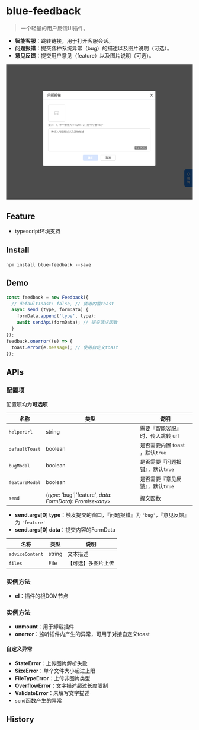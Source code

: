 # blue-feedback

> 一个轻量的用户反馈UI插件。

+ **智能客服**：跳转链接，用于打开客服会话。
+ **问题报错**：提交各种系统异常（bug）的描述以及图片说明（可选）。
+ **意见反馈**：提交用户意见（feature）以及图片说明（可选）。

<img src="https://github.com/anyblue/blue-feedback/blob/main/preview.png" alt="预览" style="zoom:70%;" />


## Feature
+ typescript环境支持


## Install
```shell
npm install blue-feedback --save
```


## Demo
```javascript
const feedback = new Feedback({
  // defaultToast: false, // 禁用内置toast
  async send (type, formData) {
    formData.append('type', type);
    await sendApi(formData); // 提交请求函数
  }
});
feedback.onerror((e) => {
  toast.error(e.message); // 使用自定义toast
});
```


## APIs
### 配置项
配置项均为**可选项**

| 名称               | 类型                                                         | 说明                                 |
| ------------------ | ------------------------------------------------------------ | ------------------------------------ |
| ```helperUrl```    | string                                                       | 需要『智能客服』时，传入跳转 url     |
| ```defaultToast``` | boolean                                                      | 是否需要内置 toast ，默认```true```  |
| ```bugModal```     | boolean                                                      | 是否需要『问题报错』，默认```true``` |
| ```featureModal``` | boolean                                                      | 是否需要『意见反馈』，默认```true``` |
| ```send```         | (*type*: 'bug'\|'feature', *data*: *FormData*): *Promise*<*any*> | 提交函数                             |
+ **send.args[0] type**：触发提交的窗口，『问题报错』为 ```'bug'```，『意见反馈』为 ```'feature'```
+ **send.args[0] data**：提交内容的FormData

| 名称                | 类型   | 说明               |
| ------------------- | ------ | ------------------ |
| ```adviceContent``` | string | 文本描述           |
| ```files```         | File   | 【可选】多图片上传 |

### 实例方法
+ **el**：插件的根DOM节点

### 实例方法
+ **unmount**：用于卸载插件
+ **onerror**：监听插件内产生的异常，可用于对接自定义toast
#### 自定义异常
+ **StateError**：上传图片解析失败
+ **SizeError**：单个文件大小超过上限
+ **FileTypeError**：上传非图片类型
+ **OverflowError**：文字描述超过长度限制
+ **ValidateError**：未填写文字描述
+ ```send```函数产生的异常


## History

